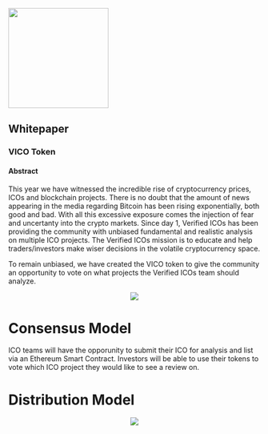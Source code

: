 <p align="left">
<img src="https://daks2k3a4ib2z.cloudfront.net/59988441ab717100012c9708/599bc5713f1ad60001cf937f_verified_icosNEW1.png" width="200px">
</p>

## Whitepaper

### VICO Token

#### Abstract

This year we have witnessed the incredible rise of cryptocurrency prices, ICOs and blockchain projects. There is no doubt that the amount of news appearing in the media regarding Bitcoin has been rising exponentially, both good and bad. With all this excessive exposure comes the injection of fear and uncertanty into the crypto markets. Since day 1, Verified ICOs has been providing the community with unbiased fundamental and realistic analysis on multiple ICO projects. The Verified ICOs mission is to educate and help traders/investors make wiser decisions in the volatile cryptocurrency space.

To remain unbiased, we have created the VICO token to give the community an opportunity to vote on what projects the Verified ICOs team should analyze.

<p align="center">
<img src="https://i.imgur.com/L6GeRg7.png">
</p>

# Consensus Model

ICO teams will have the opporunity to submit their ICO for analysis and list via an Ethereum Smart Contract. Investors will be able to use their tokens to vote which ICO project they would like to see a review on.

# Distribution Model

<p align="center">
<img src="https://i.imgur.com/YmAiz7f.png">
</p>
